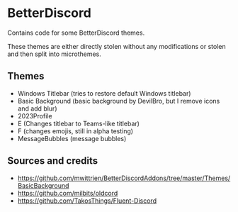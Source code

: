 # BetterDiscord
Contains code for some BetterDiscord themes. 

These themes are either directly stolen without any modifications or stolen and then split into microthemes. 

## Themes
- Windows Titlebar (tries to restore default Windows titlebar)
- Basic Background (basic background by DevilBro, but I remove icons and add blur)
- 2023Profile
- E (Changes titlebar to Teams-like titlebar)
- F (changes emojis, still in alpha testing)
- MessageBubbles (message bubbles)

## Sources and credits
- https://github.com/mwittrien/BetterDiscordAddons/tree/master/Themes/BasicBackground
- https://github.com/milbits/oldcord
- https://github.com/TakosThings/Fluent-Discord
